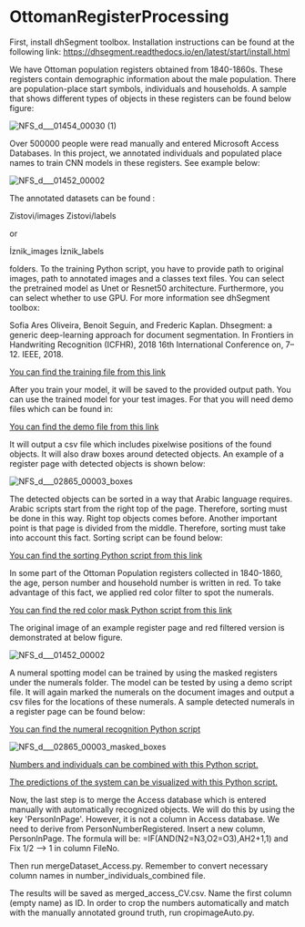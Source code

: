 # OttomanRegisterProcessing

First, install dhSegment toolbox. Installation instructions can be found at the following link:
https://dhsegment.readthedocs.io/en/latest/start/install.html

We have Ottoman population registers obtained from 1840-1860s. These registers contain demographic information about the male population. There are population-place start symbols, individuals and households. A sample that shows different types of objects in these registers can be found below figure:

![NFS_d___01454_00030 (1)](https://user-images.githubusercontent.com/4293082/114822724-2a633a00-9dcb-11eb-8076-8cad5ac64f9c.png)

Over 500000 people were read manually and entered Microsoft Access Databases. In this project, we annotated individuals and populated place names to train CNN models in these registers. See example below:

![NFS_d___01452_00002](https://user-images.githubusercontent.com/4293082/114823044-a1003780-9dcb-11eb-9fbb-2e5be4548b62.png)

The annotated datasets can be found :

Zistovi/images
Zistovi/labels

or 

İznik_images
İznik_labels

folders. To the training Python script, you have to provide path to original images, path to annotated images and a classes text files. You can select the pretrained model
as Unet or Resnet50 architecture. Furthermore, you can select whether to use GPU. For more information see dhSegment toolbox:

Sofia Ares Oliveira, Benoit Seguin, and Frederic Kaplan. Dhsegment: a generic deep-learning approach for document segmentation. In Frontiers in Handwriting Recognition (ICFHR), 2018 16th International Conference on, 7–12. IEEE, 2018.

[You can find the training file from this link](train_iznik_villages.py)

After you train your model, it will be saved to the provided output path. You can use the trained model for your test images. For that you will need demo files which can be found in:

[You can find the demo file from this link](demo_iznik.py)

It will output a csv file which includes pixelwise positions of the found objects. It will also draw boxes around detected objects. An example of a register page with detected objects is shown below:

![NFS_d___02865_00003_boxes](https://user-images.githubusercontent.com/4293082/114997273-543e5e80-9ea8-11eb-8251-f35817dafd74.jpg)

The detected objects can be sorted in a way that Arabic language requires. Arabic scripts start from the right top of the page. Therefore, sorting must be done in this way. Right top objects comes before. Another important point is that page is divided from the middle. Therefore, sorting must take into account this fact. Sorting script can be found below:

[You can find the sorting Python script from this link](SortObjects.py)

In some part of the Ottoman Population registers collected in 1840-1860, the age, person number and household number is written in red. To take advantage of this fact, we applied red color filter to spot the numerals. 

[You can find the red color mask Python script from this link](MaskAll.py)

The original image of an example register page and red filtered version is demonstrated at below figure.

![NFS_d___01452_00002](https://user-images.githubusercontent.com/4293082/115024083-47316780-9ec8-11eb-8123-9e5521cf8dd3.jpg)

A numeral spotting model can be trained by using the masked registers under the numerals folder. The model can be tested by using a demo script file. It will again marked the numerals on the document images and output a csv files for the locations of these numerals. A sample detected numerals in a register page can be found below:

[You can find the numeral recognition Python script](numberRecognition.py)

![NFS_d___02865_00003_masked_boxes](https://user-images.githubusercontent.com/4293082/115106232-3f2b0380-9f6c-11eb-991a-593607259e43.jpg)

[Numbers and individuals can be combined with this Python script.](numberBelongtoIndividual.py)

[The predictions of the system can be visualized with this Python script.](fromCSVtoRectangle.py)

Now, the last step is to merge the Access database which is entered manually with automatically recognized objects. We will do this by using the key 'PersonInPage'. However,
it is not a column in Access database. We need to derive from PersonNumberRegistered. Insert a new column, PersonInPage. The formula will be:
=IF(AND(N2=N3,O2=O3),AH2+1,1) and Fix 1/2 --> 1 in column FileNo.

Then run mergeDataset_Access.py. Remember to convert necessary column names in number_individuals_combined file.

The results will be saved as merged_access_CV.csv. Name the first column (empty name) as ID. In order to crop the numbers automatically and match with the manually annotated ground truth, run cropimageAuto.py.










